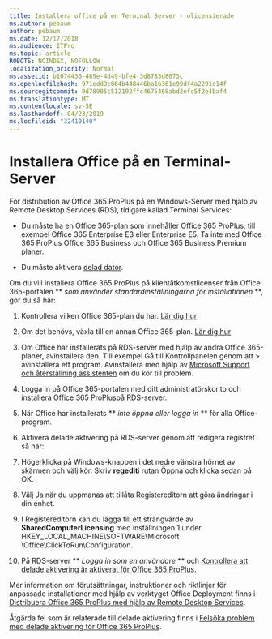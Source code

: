 ```yaml
---
title: Installera office på en Terminal Server - olicensierade
ms.author: pebaum
author: pebaum
ms.date: 12/17/2018
ms.audience: ITPro
ms.topic: article
ROBOTS: NOINDEX, NOFOLLOW
localization_priority: Normal
ms.assetid: b1074430-489e-4d49-bfe4-3d8783d8073c
ms.openlocfilehash: 971edd9c064b448446ba16361e99df4a2291c14f
ms.sourcegitcommit: 9d78905c512192ffc4675468abd2efc5f2e4baf4
ms.translationtype: MT
ms.contentlocale: sv-SE
ms.lasthandoff: 04/23/2019
ms.locfileid: "32410140"
---
```

# <a name="installing-office-on-a-terminal-server"></a>Installera Office på en Terminal-Server

För distribution av Office 365 ProPlus på en Windows-Server med hjälp av Remote Desktop Services (RDS), tidigare kallad Terminal Services:
  
- Du måste ha en Office 365-plan som innehåller Office 365 ProPlus, till exempel Office 365 Enterprise E3 eller Enterprise E5. Ta inte med Office 365 ProPlus Office 365 Business och Office 365 Business Premium planer.
    
- Du måste aktivera [delad dator](https://docs.microsoft.com/DeployOffice/overview-of-shared-computer-activation-for-office-365-proplus).
    
Om du vill installera Office 365 ProPlus på klientåtkomstlicenser från Office 365-portalen ** *som använder standardinställningarna för installationen* **, gör du så här: 
  
1. Kontrollera vilken Office 365-plan du har. [Lär dig hur](https://docs.microsoft.com/office365/admin/admin-overview/what-subscription-do-i-have)
    
2. Om det behövs, växla till en annan Office 365-plan. [Lär dig hur](https://docs.microsoft.com/office365/admin/subscriptions-and-billing/switch-to-a-different-plan)
    
3. Om Office har installerats på RDS-server med hjälp av andra Office 365-planer, avinstallera den. Till exempel Gå till Kontrollpanelen genom att \> avinstallera ett program. Avinstallera med hjälp av [Microsoft Support och återställning assistenten](https://aka.ms/SARA-OfficeUninstall-Alchemy) om du kör till problem. 
    
4. Logga in på Office 365-portalen med ditt administratörskonto och [installera Office 365 ProPlus](https://portal.office.com/OLS/MySoftware.aspx)på RDS-server.
    
5. När Office har installerats ** *inte öppna eller logga in* ** för alla Office-program. 
    
6. Aktivera delade aktivering på RDS-server genom att redigera registret så här:
    
1. Högerklicka på Windows-knappen i det nedre vänstra hörnet av skärmen och välj kör. Skriv **regedit**i rutan Öppna och klicka sedan på OK. 
    
2. Välj Ja när du uppmanas att tillåta Registereditorn att göra ändringar i din enhet.
    
3. I Registereditorn kan du lägga till ett strängvärde av **SharedComputerLicensing** med inställningen 1 under HKEY_LOCAL_MACHINE\SOFTWARE\Microsoft \Office\ClickToRun\Configuration. 
    
7. På RDS-server ** *Logga in som en användare* ** och [Kontrollera att delade aktivering är aktiverat för Office 365 ProPlus](https://docs.microsoft.com/DeployOffice/troubleshoot-issues-with-shared-computer-activation-for-office-365-proplus#verify-that-activation-for-office-365-proplus-succeeded).
    
Mer information om förutsättningar, instruktioner och riktlinjer för anpassade installationer med hjälp av verktyget Office Deployment finns i [Distribuera Office 365 ProPlus med hjälp av Remote Desktop Services](https://docs.microsoft.com/DeployOffice/deploy-office-365-proplus-by-using-remote-desktop-services).
  
Åtgärda fel som är relaterade till delade aktivering finns i [Felsöka problem med delade aktivering för Office 365 ProPlus](https://docs.microsoft.com/DeployOffice/troubleshoot-issues-with-shared-computer-activation-for-office-365-proplus).
  

